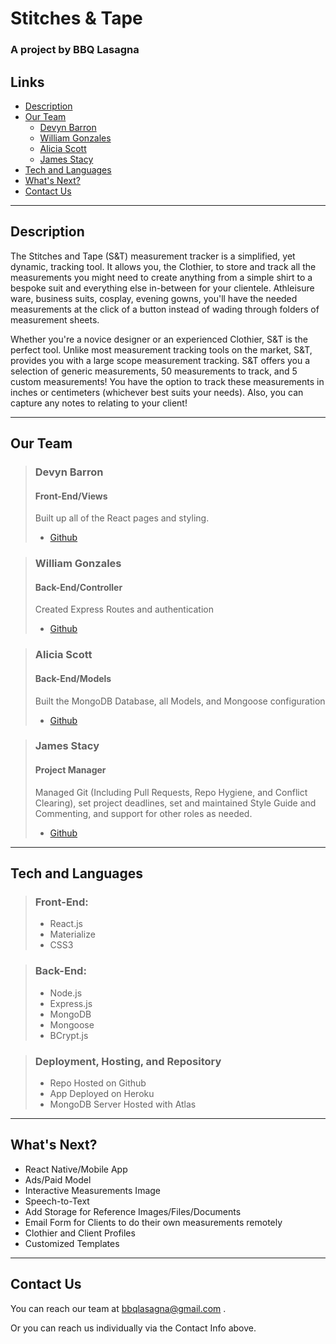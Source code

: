 # Stitches & Tape

### A project by **BBQ Lasagna**

## **Links**

-   [Description](#description)
-   [Our Team](#our-team)
    -   [Devyn Barron](#devyn-barron)
    -   [William Gonzales](#william-gonzales)
    -   [Alicia Scott](#alicia-scott)
    -   [James Stacy](#james-stacy)
-   [Tech and Languages](#tech-and-languages)
-   [What's Next?](#whats-next)
-   [Contact Us](#contact-us)

---

## **Description**

The Stitches and Tape (S&T) measurement tracker is a simplified, yet dynamic, tracking tool. It allows you, the Clothier, to store and track all the measurements you might need to create anything from a simple shirt to a bespoke suit and everything else in-between for your clientele. Athleisure ware, business suits, cosplay, evening gowns, you'll have the needed measurements at the click of a button instead of wading through folders of measurement sheets.

Whether you're a novice designer or an experienced Clothier, S&T is the perfect tool. Unlike most measurement tracking tools on the market, S&T, provides you with a large scope measurement tracking. S&T offers you a selection of generic measurements, 50 measurements to track, and 5 custom measurements! You have the option to track these measurements in inches or centimeters (whichever best suits your needs). Also, you can capture any notes to relating to your client!

---

## **Our Team**

> ### Devyn Barron
>
> #### Front-End/Views
>
> Built up all of the React pages and styling.
>
> -   [Github](https://github.com/barrd001)

> ### William Gonzales
>
> #### Back-End/Controller
>
> Created Express Routes and authentication
>
> -   [Github](https://github.com/wgonz94)

> ### Alicia Scott
>
> #### Back-End/Models
>
> Built the MongoDB Database, all Models, and Mongoose configuration
>
> -   [Github](https://github.com/avscott562)

> ### James Stacy
>
> #### Project Manager
>
> Managed Git (Including Pull Requests, Repo Hygiene, and Conflict Clearing), set project deadlines, set and maintained Style Guide and Commenting, and support for other roles as needed.
>
> -   [Github](https://github.com/SirHexxus)

---

## Tech and Languages

> ### Front-End:
>
> -   React.js
> -   Materialize
> -   CSS3

> ### Back-End:
>
> -   Node.js
> -   Express.js
> -   MongoDB
> -   Mongoose
> -   BCrypt.js

> ### Deployment, Hosting, and Repository
>
> -   Repo Hosted on Github
> -   App Deployed on Heroku
> -   MongoDB Server Hosted with Atlas

---

## What's Next?

-   React Native/Mobile App
-   Ads/Paid Model
-   Interactive Measurements Image
-   Speech-to-Text
-   Add Storage for Reference Images/Files/Documents
-   Email Form for Clients to do their own measurements remotely
-   Clothier and Client Profiles
-   Customized Templates

---

## Contact Us

You can reach our team at bbqlasagna@gmail.com .

Or you can reach us individually via the Contact Info above.
